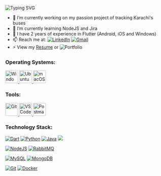 ![Typing SVG](https://readme-typing-svg.demolab.com/?lines=Hi,+I'm+Sohaib+Baig!;I+develop+cross-platform+apps!;Check+out+my+projects+below!&duration=2000)

- 🔭 I’m currently working on my passion project of tracking Karachi's buses
- 🌱 I’m currently learning NodeJS and Jira
- 💪 I have 2 years of experience in Flutter (Android, iOS and Windows)
- 📫 Reach me at: [![LinkedIn](https://img.shields.io/badge/linkedin-%230077B5.svg?style=for-the-badge&logo=linkedin&logoColor=white)](https://www.linkedin.com/in/sohaibbaig1/) [![Gmail](https://img.shields.io/badge/Gmail-D14836?style=for-the-badge&logo=gmail&logoColor=white)](<sohaibbg@gmail.com>)
- ⚡ View my [Resume](https://drive.google.com/file/d/1Plzj0PQFgYwYlKlzk4p5eLv1_w68SrHL/view?usp=sharing) or ![Portfolio](https://drive.google.com/file/d/129A75w87XC5eZY_-BIeTuy3fH7cquI8A/view?usp=sharing)

### Operating Systems:

<p align="start">
    <!-- Windows -->
    <a href="https://www.microsoft.com/en-us/windows/" target="_blank"> 
        <img src="https://www.vectorlogo.zone/logos/microsoft/microsoft-icon.svg" alt="Windows" width="40" height="40"/>
    </a>
    <!-- Ubuntu -->
    <a href="https://www.ubuntu.com/" target="_blank"> 
        <img src="https://www.vectorlogo.zone/logos/ubuntu/ubuntu-icon.svg" alt="Ubuntu" width="40" height="40"/>
    </a>
    <!-- Mac -->
    <a href="https://www.apple.com/macos" target="_blank"> 
        <img src="https://cdn.worldvectorlogo.com/logos/apple.svg" alt="macOS" width="40" height="40"/>
    </a>
</p>

### Tools:


<p align="start">
    <!-- Git -->
    <a href="https://git-scm.com/" target="_blank"> 
        <img src="https://git-scm.com/images/logos/downloads/Git-Icon-1788C.svg" alt="Git" width="40" height="40"/>
    </a>
    <!-- VS Code -->
    <a href="https://code.visualstudio.com/" target="_blank"> 
        <img src="https://www.vectorlogo.zone/logos/visualstudio_code/visualstudio_code-icon.svg" alt="VS Code" width="40" height="40"/>
    </a>
    <!-- Postman -->
    <a href="https://www.postman.com" target="_blank"> 
        <img src="https://www.vectorlogo.zone/logos/getpostman/getpostman-icon.svg" alt="Postman" width="40" height="40"/>
    </a>
</p>

### Technology Stack:

[![Dart](https://img.shields.io/badge/Dart-0175C2?style=flat-square&logo=dart&logoColor=white)](https://dart.dev/)
[![Python](https://img.shields.io/badge/Python-FFD43B?style=flat-square&logo=python&logoColor=blue)](https://www.python.org/)
[![Java](https://img.shields.io/badge/Java-ED8B00?style=flat-square&logo=java&logoColor=white)](https://www.java.com/)
[![](MySQL)](https://img.shields.io/badge/MySQL-00000F?style=flat-square&logo=mysql&logoColor=white)

[![NodeJS](https://img.shields.io/badge/Node.js-339933?style=flat-square&logo=nodedotjs&logoColor=white)](https://nodejs.org/)
[![RabbitMQ](https://img.shields.io/badge/-RabbitMQ-FF6600?style=flat-square&logo=RabbitMQ&logoColor=ffffff)](https://www.rabbitmq.com/)

[![MySQL](https://img.shields.io/badge/-MySQL-4479A1?style=flat-square&logo=MySQL&logoColor=ffffff)](https://www.mysql.com/)
[![MongoDB](https://img.shields.io/badge/-MongoDB-47A248?style=flat-square&logo=MongoDB&logoColor=ffffff)](https://www.mongodb.com/)

[![Git](https://img.shields.io/badge/-Git-%23F05032?style=flat-square&logo=git&logoColor=%23ffffff)](https://git-scm.com/)
[![Docker](https://img.shields.io/badge/-Docker-2496ED?style=flat-square&logo=docker&logoColor=ffffff)](https://www.docker.com/)
